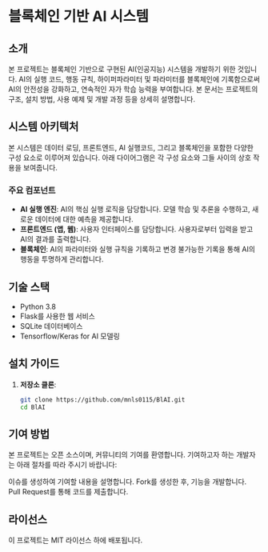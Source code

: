 # 블록체인 기반 AI 시스템

## 소개
본 프로젝트는 블록체인 기반으로 구현된 AI(인공지능) 시스템을 개발하기 위한 것입니다.
AI의 실행 코드, 행동 규칙, 하이퍼파라미터 및 파라미터를 블록체인에 기록함으로써 AI의 안전성을 강화하고, 연속적인 자가 학습 능력을 부여합니다.
본 문서는 프로젝트의 구조, 설치 방법, 사용 예제 및 개발 과정 등을 상세히 설명합니다.

## 시스템 아키텍처
본 시스템은 데이터 로딩, 프론트엔드, AI 실행코드, 그리고 블록체인을 포함한 다양한 구성 요소로 이루어져 있습니다. 아래 다이어그램은 각 구성 요소와 그들 사이의 상호 작용을 보여줍니다.

### 주요 컴포넌트
- **AI 실행 엔진**: AI의 핵심 실행 로직을 담당합니다. 모델 학습 및 추론을 수행하고, 새로운 데이터에 대한 예측을 제공합니다.
- **프론트엔드 (앱, 웹)**: 사용자 인터페이스를 담당합니다. 사용자로부터 입력을 받고 AI의 결과를 출력합니다.
- **블록체인**: AI의 파라미터와 실행 규칙을 기록하고 변경 불가능한 기록을 통해 AI의 행동을 투명하게 관리합니다.

## 기술 스택
- Python 3.8
- Flask를 사용한 웹 서비스
- SQLite 데이터베이스
- Tensorflow/Keras for AI 모델링

## 설치 가이드
1. **저장소 클론**:
   ```bash
   git clone https://github.com/mnls0115/BlAI.git
   cd BlAI

## 기여 방법
본 프로젝트는 오픈 소스이며, 커뮤니티의 기여를 환영합니다. 기여하고자 하는 개발자는 아래 절차를 따라 주시기 바랍니다:

이슈를 생성하여 기여할 내용을 설명합니다.
Fork를 생성한 후, 기능을 개발합니다.
Pull Request를 통해 코드를 제출합니다.

## 라이선스
이 프로젝트는 MIT 라이선스 하에 배포됩니다.
